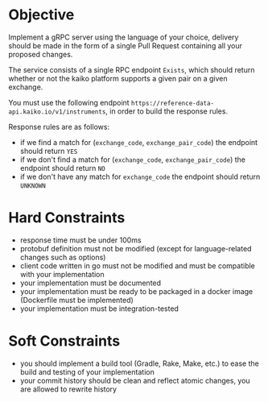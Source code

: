 # Objective

Implement a gRPC server using the language of your choice, delivery should be made in the form of a single Pull Request containing all your proposed changes.

The service consists of a single RPC endpoint `Exists`, which should return whether or not the kaiko platform supports a given pair on a given exchange.

You must use the following endpoint `https://reference-data-api.kaiko.io/v1/instruments`, in order to build the response rules.

Response rules are as follows:

* if we find a match for (`exchange_code`, `exchange_pair_code`) the endpoint should return `YES`
* if we don't find a match for (`exchange_code`, `exchange_pair_code`) the endpoint should return `NO`
* if we don't have any match for `exchange_code` the endpoint should return `UNKNOWN`

# Hard Constraints

* response time must be under 100ms
* protobuf definition must not be modified (except for language-related changes such as options)
* client code written in go must not be modified and must be compatible with your implementation
* your implementation must be documented
* your implementation must be ready to be packaged in a docker image (Dockerfile must be implemented)
* your implementation must be integration-tested

# Soft Constraints

* you should implement a build tool (Gradle, Rake, Make, etc.) to ease the build and testing of your implementation
* your commit history should be clean and reflect atomic changes, you are allowed to rewrite history
